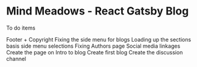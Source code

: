 # Mind Meadows - React Gatsby Blog

To do items

Footer + Copyright
Fixing the side menu for blogs
Loading up the sections basis side menu selections
Fixing Authors page
Social media linkages
Create the page on Intro to blog
Create first blog 
Create the discussion channel 





